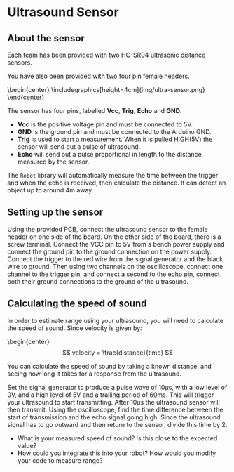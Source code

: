 # Ultrasound Sensor

## About the sensor

Each team has been provided with two HC-SR04 ultrasonic distance sensors.

You have also been provided with two four pin female headers.

\begin{center}  \includegraphics[height=4cm]{img/ultra-sensor.png} \end{center}

The sensor has four pins, labelled **Vcc**, **Trig**, **Echo** and **GND**.

* **Vcc** is the positive voltage pin and must be connected to 5V.
* **GND** is the ground pin and must be connected to the Arduino GND.
* **Trig** is used to start a measurement. When it is pulled HIGH(5V) the sensor will send out a pulse of ultrasound.
* **Echo** will send out a pulse proportional in length to the distance measured by the sensor.

The `Robot` library will automatically measure the time between the trigger and when the echo is received, then calculate the distance. It can detect an object up to around 4m away.

## Setting up the sensor

Using the provided PCB, connect the ultrasound sensor to the female header on one side of the board. On the other side of the board, there is a screw terminal. Connect the VCC pin to 5V from a bench power supply and connect the ground pin to the ground connection on the power supply. Connect the trigger to the red wire from the signal generator and the black wire to ground. Then using two channels on the oscilloscope, connect one channel to the trigger pin, and connect a second to the echo pin, connect both their ground connections to the ground of the ultrasound.

[docs]: https://docs.sourcebots.org

## Calculating the speed of sound

In order to estimate range using your ultrasound, you will need to calculate the speed of sound. Since velocity is given by:
 
\begin{center} $$ velocity = \frac{distance}{time} $$

You can calculate the speed of sound by taking a known distance, and seeing how long it takes for a response from the ultrasound. 

Set the signal generator to produce a pulse wave of 10$\mu$s, with a low level of 0V, and a high level of 5V and a trailing period of 60ms. This will trigger your ultrasound to start transmitting. After 10$\mu$s the ultrasound sensor will then transmit. Using the oscilloscope, find the time difference between the start of transmission and the echo signal going high. Since the ultrasound signal has to go outward and then return to the sensor, divide this time by 2.

- What is your measured speed of sound? Is this close to the expected value?
- How could you integrate this into your robot? How would you modify your code to measure range?
